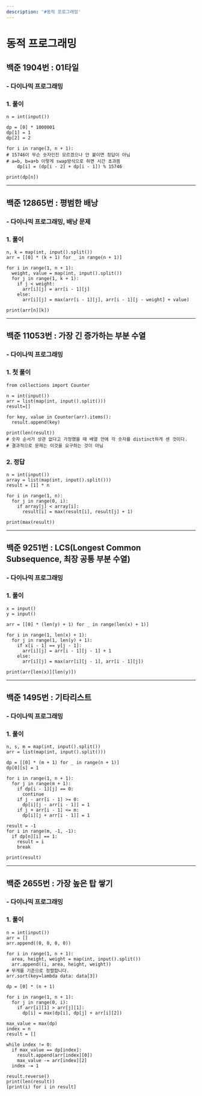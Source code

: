 ```yaml
---
description: '#동적 프로그래밍'
---
```


# 동적 프로그래밍

## 백준 1904번 : 01타일

### - 다이나믹 프로그래밍

### 1. 풀이
```text
n = int(input())

dp = [0] * 1000001
dp[1] = 1
dp[2] = 2

for i in range(3, n + 1):
# 15746이 무슨 숫자인진 모르겠으나 안 붙이면 정답이 아님
# a=b, b=a+b 이렇게 swap방식으로 하면 시간 초과뜸
    dp[i] = (dp[i - 2] + dp[i - 1]) % 15746

print(dp[n])
```

---

## 백준 12865번 : 평범한 배낭

### - 다이나믹 프로그래밍, 배낭 문제

### 1. 풀이
```text
n, k = map(int, input().split())
arr = [[0] * (k + 1) for _ in range(n + 1)]

for i in range(1, n + 1):
  weight, value = map(int, input().split())
  for j in range(1, k + 1):
    if j < weight:
      arr[i][j] = arr[i - 1][j]
    else:
      arr[i][j] = max(arr[i - 1][j], arr[i - 1][j - weight] + value)

print(arr[n][k])
```

---

## 백준 11053번 : 가장 긴 증가하는 부분 수열

### - 다이나믹 프로그래밍

### 1. 첫 풀이
```text
from collections import Counter

n = int(input())
arr = list(map(int, input().split()))
result=[]

for key, value in Counter(arr).items():
  result.append(key)

print(len(result))
# 숫자 순서가 상관 없다고 가정했을 때 배열 안에 각 숫자를 distinct하게 센 것이다.
# 결과적으로 문제는 이것을 요구하는 것이 아님
```

### 2. 정답
```text
n = int(input())
array = list(map(int, input().split()))
result = [1] * n

for i in range(1, n):
  for j in range(0, i):
    if array[j] < array[i]:
      result[i] = max(result[i], result[j] + 1)

print(max(result))
```

---

## 백준 9251번 : LCS(Longest Common Subsequence, 최장 공통 부분 수열)

### - 다이나믹 프로그래밍

### 1. 풀이
```text
x = input()
y = input()

arr = [[0] * (len(y) + 1) for _ in range(len(x) + 1)]

for i in range(1, len(x) + 1):
  for j in range(1, len(y) + 1):
    if x[i - 1] == y[j - 1]:
      arr[i][j] = arr[i - 1][j - 1] + 1
    else:
      arr[i][j] = max(arr[i][j - 1], arr[i - 1][j])

print(arr[len(x)][len(y)])
```

---

## 백준 1495번 : 기타리스트

### - 다이나믹 프로그래밍

### 1. 풀이

```text
n, s, m = map(int, input().split())
arr = list(map(int, input().split()))

dp = [[0] * (m + 1) for _ in range(n + 1)]
dp[0][s] = 1

for i in range(1, n + 1):
  for j in range(m + 1):
    if dp[i - 1][j] == 0:
      continue
    if j - arr[i - 1] >= 0:
      dp[i][j - arr[i - 1]] = 1
    if j + arr[i - 1] <= m:
      dp[i][j + arr[i - 1]] = 1

result = -1
for i in range(m, -1, -1):
  if dp[n][i] == 1:
    result = i
    break
    
print(result)
```

---

## 백준 2655번 : 가장 높은 탑 쌓기

### - 다이나믹 프로그래밍

### 1. 풀이

```text
n = int(input())
arr = []
arr.append((0, 0, 0, 0))

for i in range(1, n + 1):
  area, height, weight = map(int, input().split())
  arr.append((i, area, height, weight))
# 무게를 기준으로 정렬합니다.
arr.sort(key=lambda data: data[3])

dp = [0] * (n + 1)

for i in range(1, n + 1):
  for j in range(0, i):
    if arr[i][1] > arr[j][1]:
      dp[i] = max(dp[i], dp[j] + arr[i][2])

max_value = max(dp)
index = n
result = []

while index != 0:
  if max_value == dp[index]:
    result.append(arr[index][0])
    max_value -= arr[index][2]
  index -= 1
  
result.reverse()
print(len(result))
[print(i) for i in result]
```